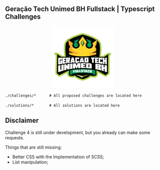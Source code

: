 ## Geração Tech Unimed BH Fullstack | Typescript Challenges

<div align="center">
    <img src="./assets/GeracaoTechUnimedBHFullstack-Logo.png" alt="Bootcamp Logo" width="200px" height="200px">
</div>

```
./challenges/*      # All proposed challenges are located here

./solutions/*       # All solutions are located here
```

## Disclaimer
Challenge 4 is still under development, but you already can make some requests.

Things that are still missing:
- Better CSS with the Implementation of SCSS;
- List manipulation;
